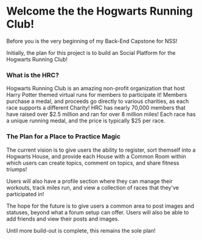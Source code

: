 # Welcome the the Hogwarts Running Club!

Before you is the very beginning of my Back-End Capstone for NSS!

Initially, the plan for this project is to build an Social Platform for the Hogwarts Running Club!

### What is the HRC?

Hogwarts Running Club is an amazing non-profit organization that host Harry Potter themed virtual runs for members to participate it! Members purchase a medal, and proceeds go directly to various charities, as each race supports a different Charity! HRC has nearly 70,000 members that have raised over $2.5 million and ran for over 8 million miles! Each race has a unique running medal, and the price is typically $25 per race.

### The Plan for a Place to Practice Magic

The current vision is to give users the ability to register, sort themself into a Hogwarts House, and provide each House with a Common Room within which users can create topics, comment on topics, and share fitness triumps!

Users will also have a profile section where they can manage their workouts, track miles run, and view a collection of races that they've participated in!

The hope for the future is to give users a common area to post images and statuses, beyond what a forum setup can offer. Users will also be able to add friends and view their posts and images.

Until more build-out is complete, this remains the sole plan!

